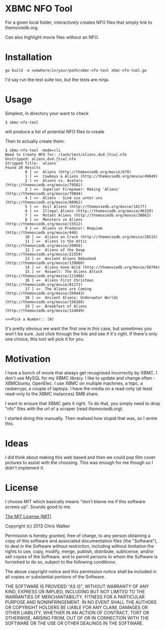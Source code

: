 # XBMC NFO Tool

For a given local folder, interactively creates NFO files that simply link to themoviedb.org.

Can also highlight movie files without an NFO.

# Installation

    go build -o somwhere/in/your/path/xbmc-nfo-tool xbmc-nfo-tool.go

I'd say run the test suite too, but the tests are ninja.

# Usage

Simplest, in directory your want to check

    $ xbmc-nfo-tool

will produce a list of potential NFO files to create

Then to actually create them:

    $ xbmc-nfo-tool -mode=cli
    Need to Create NFO for: /tank/test/aliens.dvd.[tcw].nfo
    Unstripped: aliens.dvd.[tcw].nfo
    Stripped Title: `aliens`
    Found 20 Results
             0 ] =>  Aliens (http://themoviedb.org/movie/679)
             1 ] =>  Cowboys & Aliens (http://themoviedb.org/movie/49849)
             2 ] =>  Aliens vs. Avatars (http://themoviedb.org/movie/79582)
             3 ] =>  Superior Firepower: Making 'Aliens' (http://themoviedb.org/movie/70844)
             4 ] =>  Aliens - Sind sie unter uns (http://themoviedb.org/movie/60962)
             5 ] =>  Evil Aliens (http://themoviedb.org/movie/10177)
             6 ] =>  Illegal Aliens (http://themoviedb.org/movie/46329)
             7 ] =>  Mutant Aliens (http://themoviedb.org/movie/30863)
             8 ] =>  Monsters vs Aliens (http://themoviedb.org/movie/15512)
             9 ] =>  Aliens vs Predator: Requiem (http://themoviedb.org/movie/440)
             10 ] =>  Aliens on Crack (http://themoviedb.org/movie/28515)
             11 ] =>  Aliens in the Attic (http://themoviedb.org/movie/20856)
             12 ] =>  Aliens of the Deep (http://themoviedb.org/movie/22559)
             13 ] =>  Ancient Aliens Debunked (http://themoviedb.org/movie/139860)
             14 ] =>  Aliens Gone Wild (http://themoviedb.org/movie/58784)
             15 ] =>  Roswell: The Aliens Attack (http://themoviedb.org/movie/121988)
             16 ] =>  Aliens First Christmas (http://themoviedb.org/movie/81172)
             17 ] =>  The Aliens are Coming (http://themoviedb.org/movie/209443)
             18 ] =>  Ancient Aliens: Underwater Worlds (http://themoviedb.org/movie/156168)
             19 ] =>  Breakfast of Aliens (http://themoviedb.org/movie/124049)

    >>>Pick a Number:: [0]

It's pretty obvious we want the first one in this case, but sometimes you won't be sure.
Just click through the link and see if it's right. If there's only one choice, this
tool will pick it for you.

# Motivation

I have a bunch of movie that always get recognised incorrectly by XBMC.
I don't use MySQL for my XBMC library.
I like to update and change often - XBMCbuntu, OpenElec.
I use XBMC on multiple machines, a htpc, a rasberrypi, a couple of laptops.
I have the media on a read-only (at least read-only to the XBMC instances) SMB share.

I want to ensure that XBMC gets it right. To do that, you simply need to drop
"nfo" files with the url of a scraper (read *themoviedb.org*).

I started doing this manually. Then realised how stupid that was, so I wrote this.

# Ideas

I did think about making this web based and then we could pop film cover pictures to assist with the choosing.
This was enough for me though so I didn't implement it.

# License

I choose MIT which basically means "don't blame me if this software screws up". Sounds good to me.

[The MIT License (MIT)](http://opensource.org/licenses/MIT)

Copyright (c) 2013 Chris Walker

Permission is hereby granted, free of charge, to any person obtaining a copy
of this software and associated documentation files (the "Software"), to deal
in the Software without restriction, including without limitation the rights
to use, copy, modify, merge, publish, distribute, sublicense, and/or sell
copies of the Software, and to permit persons to whom the Software is
furnished to do so, subject to the following conditions:

The above copyright notice and this permission notice shall be included in
all copies or substantial portions of the Software.

THE SOFTWARE IS PROVIDED "AS IS", WITHOUT WARRANTY OF ANY KIND, EXPRESS OR
IMPLIED, INCLUDING BUT NOT LIMITED TO THE WARRANTIES OF MERCHANTABILITY,
FITNESS FOR A PARTICULAR PURPOSE AND NONINFRINGEMENT. IN NO EVENT SHALL THE
AUTHORS OR COPYRIGHT HOLDERS BE LIABLE FOR ANY CLAIM, DAMAGES OR OTHER
LIABILITY, WHETHER IN AN ACTION OF CONTRACT, TORT OR OTHERWISE, ARISING FROM,
OUT OF OR IN CONNECTION WITH THE SOFTWARE OR THE USE OR OTHER DEALINGS IN
THE SOFTWARE.